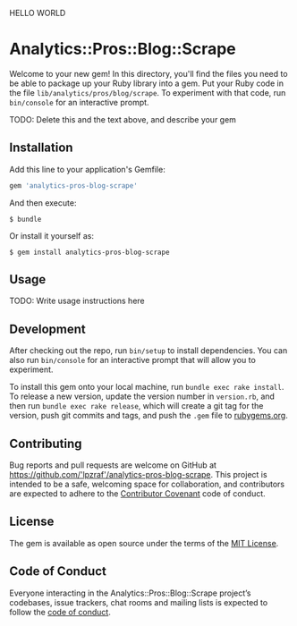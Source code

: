 HELLO WORLD
# Analytics::Pros::Blog::Scrape

Welcome to your new gem! In this directory, you'll find the files you need to be able to package up your Ruby library into a gem. Put your Ruby code in the file `lib/analytics/pros/blog/scrape`. To experiment with that code, run `bin/console` for an interactive prompt.

TODO: Delete this and the text above, and describe your gem

## Installation

Add this line to your application's Gemfile:

```ruby
gem 'analytics-pros-blog-scrape'
```

And then execute:

    $ bundle

Or install it yourself as:

    $ gem install analytics-pros-blog-scrape

## Usage

TODO: Write usage instructions here

## Development

After checking out the repo, run `bin/setup` to install dependencies. You can also run `bin/console` for an interactive prompt that will allow you to experiment.

To install this gem onto your local machine, run `bundle exec rake install`. To release a new version, update the version number in `version.rb`, and then run `bundle exec rake release`, which will create a git tag for the version, push git commits and tags, and push the `.gem` file to [rubygems.org](https://rubygems.org).

## Contributing

Bug reports and pull requests are welcome on GitHub at https://github.com/'lpzraf'/analytics-pros-blog-scrape. This project is intended to be a safe, welcoming space for collaboration, and contributors are expected to adhere to the [Contributor Covenant](http://contributor-covenant.org) code of conduct.

## License

The gem is available as open source under the terms of the [MIT License](https://opensource.org/licenses/MIT).

## Code of Conduct

Everyone interacting in the Analytics::Pros::Blog::Scrape project’s codebases, issue trackers, chat rooms and mailing lists is expected to follow the [code of conduct](https://github.com/'lpzraf'/analytics-pros-blog-scrape/blob/master/CODE_OF_CONDUCT.md).
